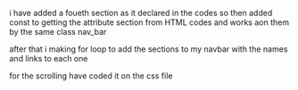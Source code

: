 

i have added a foueth section as it declared in the codes
so then added const to getting the attribute section from HTML codes and works aon them 
by the same class nav_bar 

after that i making for loop to add the sections to my navbar 
with the names and links to each one 

for the scrolling have coded it on the css file 